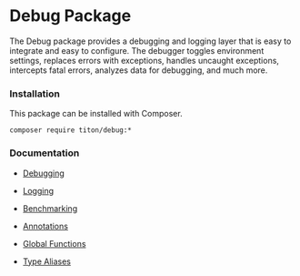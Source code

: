 # Debug Package #

The Debug package provides a debugging and logging layer that is easy to integrate and easy to configure. The debugger toggles environment settings, replaces errors with exceptions, handles uncaught exceptions, intercepts fatal errors, analyzes data for debugging, and much more.

### Installation ###

This package can be installed with Composer.

```shell
composer require titon/debug:*
```

### Documentation ###

* [Debugging](debugging.md)
* [Logging](logging.md)
* [Benchmarking](benchmarking.md)


* [Annotations](annotations.md)
* [Global Functions](functions.md)
* [Type Aliases](types.md)

